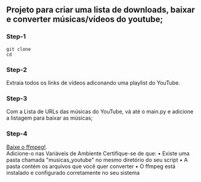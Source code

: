 ## Projeto para criar uma lista de downloads, baixar e converter músicas/vídeos do youtube;
### Step-1
```
git clone 
cd
```
### Step-2
Extraia todos os links de vídeos adiconando uma playlist do YouTube.

### Step-3
Com a Lista de URLs das músicas do YouTube, vá até o main.py e adicione a listagem para baixar as músicas;

### Step-4
[Baixe o ffmpeg!](https://www.gyan.dev/ffmpeg/builds/).\
Adicione-o nas Variáveis de Ambiente
Certifique-se de que:
• Existe uma pasta chamada "musicas_youtube" no mesmo diretório do seu script
• A pasta contém os arquivos que você quer converter
• O ffmpeg está instalado e configurado corretamente no seu sistema
